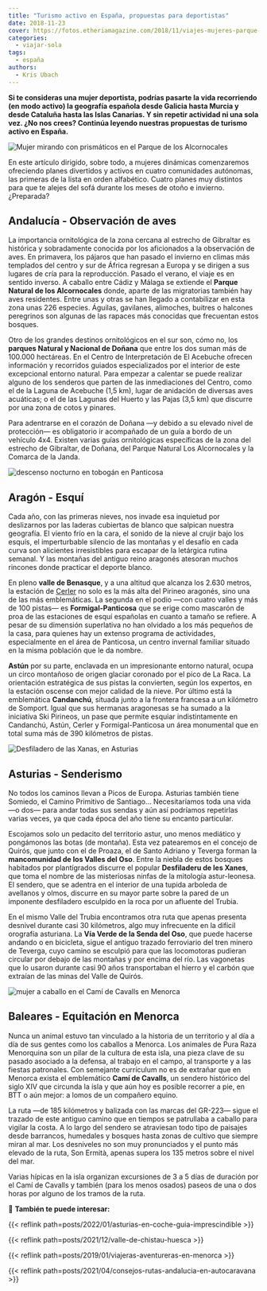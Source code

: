 ```yaml
---
title: "Turismo activo en España, propuestas para deportistas"
date: 2018-11-23
cover: https://fotos.etheriamagazine.com/2018/11/viajes-mujeres-parque-alcornocales-senderismo.jpg
categories: 
  - viajar-sola
tags: 
  - españa
authors: 
  - Kris Ubach
---
```


**Si te consideras una mujer deportista, podrías pasarte la vida recorriendo (en modo 
activo) la geografía española desde Galicia hasta Murcia y desde Cataluña hasta las 
Islas Canarias. Y sin repetir actividad ni una sola vez. ¿No nos crees? Continúa leyendo 
nuestras propuestas de turismo activo en España.** 

![Mujer mirando con prismáticos en el Parque de los Alcornocales](https://fotos.etheriamagazine.com/2018/11/viajes-mujeres-parque-alcornocales-senderismo.jpg "Observación de aves en el Parque de los Alcornocales. ©K.U.")

En este artículo dirigido, sobre todo, a mujeres dinámicas comenzaremos ofreciendo 
planes divertidos y activos en cuatro comunidades autónomas, las primeras de la lista en 
orden alfabético. Cuatro planes muy distintos para que te alejes del sofá durante los 
meses de otoño e invierno. ¿Preparada? 

## Andalucía - Observación de aves

La importancia ornitológica de la zona cercana al estrecho de Gibraltar es histórica y 
sobradamente conocida por los aficionados a la observación de aves. En primavera, los 
pájaros que han pasado el invierno en climas más templados del centro y sur de África 
regresan a Europa y se dirigen a sus lugares de cría para la reproducción. Pasado el 
verano, el viaje es en sentido inverso. A caballo entre Cádiz y Málaga se extiende el 
**Parque Natural de los Alcornocales** donde, aparte de las migratorias también hay aves 
residentes. Entre unas y otras se han llegado a contabilizar en esta zona unas 226 
especies. Águilas, gavilanes, alimoches, buitres o halcones peregrinos son algunas de 
las rapaces más conocidas que frecuentan estos bosques. 

Otro de los grandes destinos ornitológicos en el sur son, cómo no, los **parques Natural 
y Nacional de Doñana** que entre los dos suman más de 100.000 hectáreas. En el Centro de 
Interpretación de El Acebuche ofrecen información y recorridos guiados especializados 
por el interior de este excepcional entorno natural. Para empezar a calentar se puede 
realizar alguno de los senderos que parten de las inmediaciones del Centro, como el de 
la Laguna de Acebuche (1,5 km), lugar de anidación de diversas aves acuáticas; o el de 
las Lagunas del Huerto y las Pajas (3,5 km) que discurre por una zona de cotos y 
pinares. 

Para adentrarse en el corazón de Doñana —y debido a su elevado nivel de protección— es 
obligatorio ir acompañado de un guía a bordo de un vehículo 4x4. Existen varias guías 
ornitológicas específicas de la zona del estrecho de Gibraltar, de Doñana, del Parque 
Natural Los Alcornocales y la Comarca de la Janda. 

![descenso nocturno en tobogán en Panticosa](https://fotos.etheriamagazine.com/2018/11/toboganing-nocturno-aramon.jpg "El toboganning es una de las experiencias que se pueden disfrutar en Formigal-Panticosa. Es un descenso nocturno en trineo por una pista de 2,5 km. © Aramon")

## Aragón - Esquí

Cada año, con las primeras nieves, nos invade esa inquietud por deslizarnos por las 
laderas cubiertas de blanco que salpican nuestra geografía. El viento frío en la cara, 
el sonido de la nieve al crujir bajo los esquís, el imperturbable silencio de las 
montañas y el desafío en cada curva son alicientes irresistibles para escapar de la 
letárgica rutina semanal. Y las montañas del antiguo reino aragonés atesoran muchos 
rincones donde practicar el deporte blanco. 

En pleno **valle de Benasque**, y a una altitud que alcanza los 2.630 metros, la 
estación de [Cerler](https://www.cerler.com/) no solo es la más alta del Pirineo 
aragonés, sino una de las más emblemáticas. La segunda en el podio —con cuatro valles y 
más de 100 pistas— es **Formigal-Panticosa** que se erige como mascarón de proa de las 
estaciones de esquí españolas en cuanto a tamaño se refiere. A pesar de su dimensión 
superlativa no han olvidado a los más pequeños de la casa, para quienes hay un extenso 
programa de actividades, especialmente en el área de Panticosa, un centro invernal 
familiar situado en la misma población que le da nombre. 

**Astún** por su parte, enclavada en un impresionante entorno natural, ocupa un circo 
montañoso de origen glaciar coronado por el pico de La Raca. La orientación estratégica 
de sus pistas la convierten, según los expertos, en la estación oscense con mejor 
calidad de la nieve. Por último está la emblemática **Candanchú**, situada junto a la 
frontera francesa a un kilómetro de Somport. Igual que sus hermanas aragonesas se ha 
sumado a la iniciativa Ski Pirineos, un pase que permite esquiar indistintamente en 
Candanchú, Astún, Cerler y Formigal-Panticosa un área monumental que en total suma más 
de 390 kilómetros de pistas. 

![Desfiladero de las Xanas, en Asturias](https://fotos.etheriamagazine.com/2018/11/viajes-mujeres-ruta-Desfiladero-Xanas.jpg "Desfiladero de las Xanas, en Asturias. ©K.U.")

## Asturias - Senderismo

No todos los caminos llevan a Picos de Europa. Asturias también tiene Somiedo, el Camino 
Primitivo de Santiago... Necesitaríamos toda una vida —o dos— para andar todas sus 
sendas y aún así podríamos repetirlas varias veces, ya que cada época del año tiene su 
encanto particular. 

Escojamos solo un pedacito del territorio astur, uno menos mediático y pongámonos las 
botas (de montaña). Esta vez patearemos en el concejo de Quirós, que junto con el de 
Proaza, el de Santo Adriano y Teverga forman la **mancomunidad de los Valles del Oso**. 
Entre la niebla de estos bosques habitados por plantígrados discurre el popular 
**Desfiladeru de les Xanes**, que toma el nombre de las misteriosas ninfas de la 
mitología astur-leonesa. El sendero, que se adentra en el interior de una tupida 
arboleda de avellanos y olmos, discurre en su mayor parte sobre la pared de un imponente 
desfiladero esculpido en la roca por un afluente del Trubia. 

En el mismo Valle del Trubia encontramos otra ruta que apenas presenta desnivel durante 
casi 30 kilómetros, algo muy infrecuente en la difícil orografía asturiana. La **Vía 
Verde de la Senda del Oso**, que puede hacerse andando o en bicicleta, sigue el antiguo 
trazado ferroviario del tren minero de Teverga, cuyo camino se esculpió para que las 
locomotoras pudieran circular por debajo de las montañas y por encima del río. Las 
vagonetas que lo usaron durante casi 90 años transportaban el hierro y el carbón que 
extraían de las minas del Valle de Quirós. 

![mujer a caballo en el Camí de Cavalls en Menorca](https://fotos.etheriamagazine.com/2018/11/viajes-mujeres-Menorca-Cami-Cavalls.jpg "El Camí de Cavalls recorre la costa menorquina. ©K.U.")

## Baleares - Equitación en Menorca

Nunca un animal estuvo tan vinculado a la historia de un territorio y al día a día de 
sus gentes como los caballos a Menorca. Los animales de Pura Raza Menorquina son un 
pilar de la cultura de esta isla, una pieza clave de su pasado asociado a la defensa, al 
trabajo en el campo, al transporte y a las fiestas patronales. Con semejante currículum 
no es de extrañar que en Menorca exista el emblemático **Camí de Cavalls**, un sendero 
histórico del siglo XIV que circunda la isla y que aún hoy es posible recorrer a pie, en 
BTT o aún mejor: a lomos de un compañero equino. 

La ruta —de 185 kilómetros y balizada con las marcas del GR-223— sigue el trazado de 
este antiguo camino que en tiempos se patrullaba a caballo para vigilar la costa. A lo 
largo del sendero se atraviesan todo tipo de paisajes desde barrancos, humedales y 
bosques hasta zonas de cultivo que siempre miran al mar. Los desniveles no son muy 
pronunciados y el punto más elevado de la ruta, Son Ermità, apenas supera los 135 metros 
sobre el nivel del mar. 

Varias hípicas en la isla organizan excursiones de 3 a 5 días de duración por el Camí de 
Cavalls y también (para los menos osados) paseos de una o dos horas por alguno de los 
tramos de la ruta. 

📌 **También te puede interesar:** 

{{< reflink path=posts/2022/01/asturias-en-coche-guia-imprescindible >}} 

{{< reflink path=posts/2021/12/valle-de-chistau-huesca >}} 

{{< reflink path=posts/2019/01/viajeras-aventureras-en-menorca >}} 

{{< reflink path=posts/2021/04/consejos-rutas-andalucia-en-autocaravana >}}
